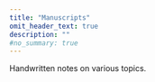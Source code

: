 ```yaml
---
title: "Manuscripts"
omit_header_text: true
description: ""
#no_summary: true
---
```

Handwritten notes on various topics.
